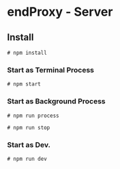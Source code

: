 # endProxy - Server

## Install

```
# npm install
```

### Start as Terminal Process
```
# npm start
```

### Start as Background Process
```
# npm run process
```
```
# npm run stop
```

### Start as Dev.
```
# npm run dev
```
